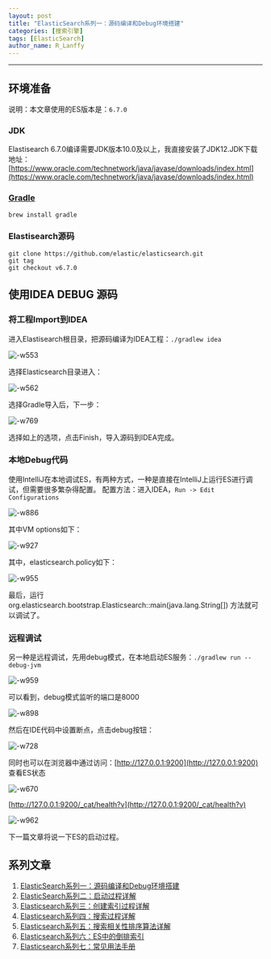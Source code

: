```yaml
---
layout: post
title: "ElasticSearch系列一：源码编译和Debug环境搭建"
categories: [搜索引擎]
tags: [ElasticSearch]
author_name: R_Lanffy
---
```

---

## 环境准备
说明：本文章使用的ES版本是：``6.7.0``
### JDK

Elastisearch 6.7.0编译需要JDK版本10.0及以上，我直接安装了JDK12.JDK下载地址：[https://www.oracle.com/technetwork/java/javase/downloads/index.html](https://www.oracle.com/technetwork/java/javase/downloads/index.html)

### [Gradle](https://gradle.org/)

``brew install gradle``

### Elastisearch源码

```
git clone https://github.com/elastic/elasticsearch.git
git tag
git checkout v6.7.0
```

## 使用IDEA DEBUG 源码

### 将工程Import到IDEA

进入Elastisearch根目录，把源码编译为IDEA工程：``./gradlew idea``

![-w553](/images/posts/2019/15547293535112.jpg)

选择Elasticsearch目录进入：

![-w562](/images/posts/2019/15547293865629.jpg)

选择Gradle导入后，下一步：

![-w769](/images/posts/2019/15547294233274.jpg)


选择如上的选项，点击Finish，导入源码到IDEA完成。

### 本地Debug代码

使用IntelliJ在本地调试ES，有两种方式，一种是直接在IntelliJ上运行ES进行调试，但需要很多繁杂得配置。
配置方法：进入IDEA，``Run -> Edit Configurations``

![-w886](/images/posts/2019/15547294919385.jpg)

其中VM options如下：

![-w927](/images/posts/2019/15547295079079.jpg)

其中，elasticsearch.policy如下：

![-w955](/images/posts/2019/15547295247177.jpg)

最后，运行org.elasticsearch.bootstrap.Elasticsearch::main(java.lang.String[]) 方法就可以调试了。

### 远程调试

另一种是远程调试，先用debug模式，在本地启动ES服务：``./gradlew run --debug-jvm``

![-w959](/images/posts/2019/15547295567821.jpg)

可以看到，debug模式监听的端口是8000

![-w898](/images/posts/2019/15547295714840.jpg)

然后在IDE代码中设置断点，点击debug按钮：

![-w728](/images/posts/2019/15547295885453.jpg)

同时也可以在浏览器中通过访问：[http://127.0.0.1:9200](http://127.0.0.1:9200) 查看ES状态

![-w670](/images/posts/2019/15547296031162.jpg)

[http://127.0.0.1:9200/_cat/health?v](http://127.0.0.1:9200/_cat/health?v)

![-w962](/images/posts/2019/15547296183839.jpg)

下一篇文章将说一下ES的启动过程。


## 系列文章

1. [ElasticSearch系列一：源码编译和Debug环境搭建](https://lanffy.github.io/2019/04/08/Elasticsearch-Compile-Source-And-Debug)
2. [ElasticSearch系列二：启动过程详解](https://lanffy.github.io/2019/04/09/ElasticSearch-Start-Up-Process)
3. [Elasticsearch系列三：创建索引过程详解](https://lanffy.github.io/2019/04/16/How-Elasticsearch-Create-Index)
4. [Elasticsearch系列四：搜索过程详解](https://lanffy.github.io/2019/04/30/ElasticSearch-Search-Process)
5. [Elasticsearch系列五：搜索相关性排序算法详解](https://lanffy.github.io/2019/05/08/Elasticsearch-Search-Score-Algorithm)
6. [Elasticsearch系列六：ES中的倒排索引](https://lanffy.github.io/2019/05/10/Inverted-Index-In-Elasticsearch)
7. [Elasticsearch系列七：常见用法手册](https://lanffy.github.io/2019/07/10/Elasticsearch-Common-Usage-Manual)

